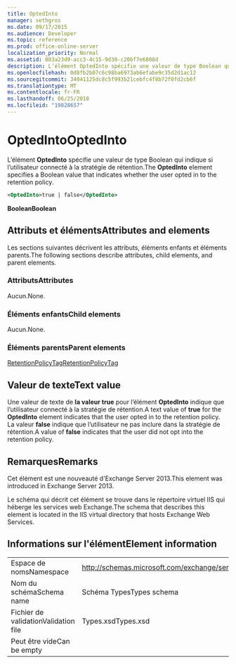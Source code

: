 ```yaml
---
title: OptedInto
manager: sethgros
ms.date: 09/17/2015
ms.audience: Developer
ms.topic: reference
ms.prod: office-online-server
localization_priority: Normal
ms.assetid: 083a23d9-acc3-4c15-9d30-c20bf7e6808d
description: L’élément OptedInto spécifie une valeur de type Boolean qui indique si l’utilisateur connecté à la stratégie de rétention.
ms.openlocfilehash: 0d8fb2b07c6c98ba6973ab6efabe9c35d2d1ac12
ms.sourcegitcommit: 34041125dc8c5f993b21cebfc4f8b72f0fd2cb6f
ms.translationtype: MT
ms.contentlocale: fr-FR
ms.lasthandoff: 06/25/2018
ms.locfileid: "19828657"
---
```

# <a name="optedinto"></a><span data-ttu-id="5c6d0-103">OptedInto</span><span class="sxs-lookup"><span data-stu-id="5c6d0-103">OptedInto</span></span>

<span data-ttu-id="5c6d0-104">L’élément **OptedInto** spécifie une valeur de type Boolean qui indique si l’utilisateur connecté à la stratégie de rétention.</span><span class="sxs-lookup"><span data-stu-id="5c6d0-104">The **OptedInto** element specifies a Boolean value that indicates whether the user opted in to the retention policy.</span></span> 
  
```XML
<OptedInto>true | false</OptedInto>
```

 <span data-ttu-id="5c6d0-105">**Boolean**</span><span class="sxs-lookup"><span data-stu-id="5c6d0-105">**Boolean**</span></span>
## <a name="attributes-and-elements"></a><span data-ttu-id="5c6d0-106">Attributs et éléments</span><span class="sxs-lookup"><span data-stu-id="5c6d0-106">Attributes and elements</span></span>

<span data-ttu-id="5c6d0-107">Les sections suivantes décrivent les attributs, éléments enfants et éléments parents.</span><span class="sxs-lookup"><span data-stu-id="5c6d0-107">The following sections describe attributes, child elements, and parent elements.</span></span>
  
### <a name="attributes"></a><span data-ttu-id="5c6d0-108">Attributs</span><span class="sxs-lookup"><span data-stu-id="5c6d0-108">Attributes</span></span>

<span data-ttu-id="5c6d0-109">Aucun.</span><span class="sxs-lookup"><span data-stu-id="5c6d0-109">None.</span></span>
  
### <a name="child-elements"></a><span data-ttu-id="5c6d0-110">Éléments enfants</span><span class="sxs-lookup"><span data-stu-id="5c6d0-110">Child elements</span></span>

<span data-ttu-id="5c6d0-111">Aucun.</span><span class="sxs-lookup"><span data-stu-id="5c6d0-111">None.</span></span>
  
### <a name="parent-elements"></a><span data-ttu-id="5c6d0-112">Éléments parents</span><span class="sxs-lookup"><span data-stu-id="5c6d0-112">Parent elements</span></span>

[<span data-ttu-id="5c6d0-113">RetentionPolicyTag</span><span class="sxs-lookup"><span data-stu-id="5c6d0-113">RetentionPolicyTag</span></span>](retentionpolicytag.md)
  
## <a name="text-value"></a><span data-ttu-id="5c6d0-114">Valeur de texte</span><span class="sxs-lookup"><span data-stu-id="5c6d0-114">Text value</span></span>

<span data-ttu-id="5c6d0-115">Une valeur de texte de **la valeur true** pour l’élément **OptedInto** indique que l’utilisateur connecté à la stratégie de rétention.</span><span class="sxs-lookup"><span data-stu-id="5c6d0-115">A text value of **true** for the **OptedInto** element indicates that the user opted in to the retention policy.</span></span> <span data-ttu-id="5c6d0-116">La valeur **false** indique que l’utilisateur ne pas inclure dans la stratégie de rétention.</span><span class="sxs-lookup"><span data-stu-id="5c6d0-116">A value of **false** indicates that the user did not opt into the retention policy.</span></span> 
  
## <a name="remarks"></a><span data-ttu-id="5c6d0-117">Remarques</span><span class="sxs-lookup"><span data-stu-id="5c6d0-117">Remarks</span></span>

<span data-ttu-id="5c6d0-118">Cet élément est une nouveauté d'Exchange Server 2013.</span><span class="sxs-lookup"><span data-stu-id="5c6d0-118">This element was introduced in Exchange Server 2013.</span></span>
  
<span data-ttu-id="5c6d0-119">Le schéma qui décrit cet élément se trouve dans le répertoire virtuel IIS qui héberge les services web Exchange.</span><span class="sxs-lookup"><span data-stu-id="5c6d0-119">The schema that describes this element is located in the IIS virtual directory that hosts Exchange Web Services.</span></span>
  
## <a name="element-information"></a><span data-ttu-id="5c6d0-120">Informations sur l'élément</span><span class="sxs-lookup"><span data-stu-id="5c6d0-120">Element information</span></span>

|||
|:-----|:-----|
|<span data-ttu-id="5c6d0-121">Espace de noms</span><span class="sxs-lookup"><span data-stu-id="5c6d0-121">Namespace</span></span>  <br/> |http://schemas.microsoft.com/exchange/services/2006/types  <br/> |
|<span data-ttu-id="5c6d0-122">Nom du schéma</span><span class="sxs-lookup"><span data-stu-id="5c6d0-122">Schema name</span></span>  <br/> |<span data-ttu-id="5c6d0-123">Schéma Types</span><span class="sxs-lookup"><span data-stu-id="5c6d0-123">Types schema</span></span>  <br/> |
|<span data-ttu-id="5c6d0-124">Fichier de validation</span><span class="sxs-lookup"><span data-stu-id="5c6d0-124">Validation file</span></span>  <br/> |<span data-ttu-id="5c6d0-125">Types.xsd</span><span class="sxs-lookup"><span data-stu-id="5c6d0-125">Types.xsd</span></span>  <br/> |
|<span data-ttu-id="5c6d0-126">Peut être vide</span><span class="sxs-lookup"><span data-stu-id="5c6d0-126">Can be empty</span></span>  <br/> ||
   

